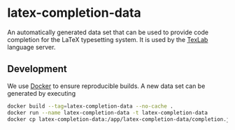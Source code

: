 # latex-completion-data

An automatically generated data set that can be used to provide code completion for the LaTeX typesetting system.
It is used by the [TexLab](https://texlab.netlify.com/) language server.

## Development

We use [Docker](https://www.docker.com/) to ensure reproducible builds.
A new data set can be generated by executing

```sh
docker build --tag=latex-completion-data --no-cache .
docker run --name latex-completion-data -t latex-completion-data
docker cp latex-completion-data:/app/latex-completion-data/completion.json .
```
